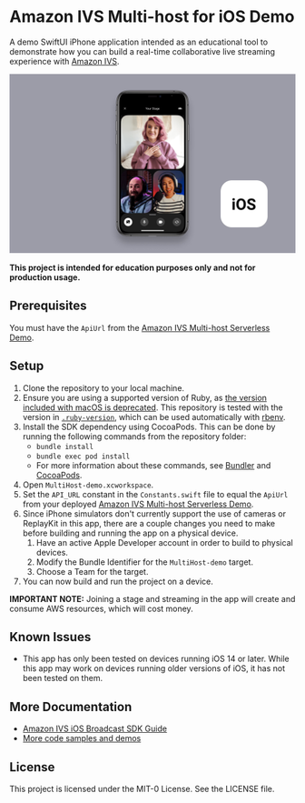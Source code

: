 # Amazon IVS Multi-host for iOS Demo

A demo SwiftUI iPhone application intended as an educational tool to demonstrate how you can build a real-time collaborative live streaming experience with [Amazon IVS](https://www.ivs.rocks/).

<img src="app-screenshot.png" alt="A screenshot of the demo application running on an iPhone." />

**This project is intended for education purposes only and not for production usage.**

## Prerequisites

You must have the `ApiUrl` from the [Amazon IVS Multi-host Serverless Demo](https://www.github.com/aws-samples/amazon-ivs-multi-host-serverless-demo).

## Setup

1. Clone the repository to your local machine.
2. Ensure you are using a supported version of Ruby, as [the version included with macOS is deprecated](https://developer.apple.com/documentation/macos-release-notes/macos-catalina-10_15-release-notes#Scripting-Language-Runtimes). This repository is tested with the version in [`.ruby-version`](./.ruby-version), which can be used automatically with [rbenv](https://github.com/rbenv/rbenv#installation).
3. Install the SDK dependency using CocoaPods. This can be done by running the following commands from the repository folder:
   - `bundle install`
   - `bundle exec pod install`
   - For more information about these commands, see [Bundler](https://bundler.io/) and [CocoaPods](https://guides.cocoapods.org/using/getting-started.html).
4. Open `MultiHost-demo.xcworkspace`.
5. Set the `API_URL` constant in the `Constants.swift` file to equal the `ApiUrl` from your deployed [Amazon IVS Multi-host Serverless Demo](https://www.github.com/aws-samples/amazon-ivs-multi-host-serverless-demo).
6. Since iPhone simulators don't currently support the use of cameras or ReplayKit in this app, there are a couple changes you need to make before building and running the app on a physical device.
   1. Have an active Apple Developer account in order to build to physical devices.
   2. Modify the Bundle Identifier for the `MultiHost-demo` target.
   3. Choose a Team for the target.
7. You can now build and run the project on a device.

**IMPORTANT NOTE:** Joining a stage and streaming in the app will create and consume AWS resources, which will cost money.

## Known Issues

- This app has only been tested on devices running iOS 14 or later. While this app may work on devices running older versions of iOS, it has not been tested on them.

## More Documentation

- [Amazon IVS iOS Broadcast SDK Guide](https://docs.aws.amazon.com/ivs/latest/userguide/broadcast-ios.html)
- [More code samples and demos](https://www.ivs.rocks/examples)

## License

This project is licensed under the MIT-0 License. See the LICENSE file.
